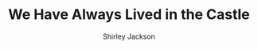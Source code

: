 ---
title: We Have Always Lived in the Castle
author: Shirley Jackson
readingDate: 2017-01-02
purchaseLink:
---